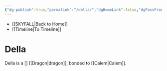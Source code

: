 ```yaml
---
{"dg-publish":true,"permalink":"/della/","dgHomeLink":false,"dgPassFrontmatter":false}
---
```


- [[SKYFALL|Back to Home]]
- [[Timeline|To Timeline]]

# Della
Della is a [] [[Dragon|dragon]], bonded to [[Calem|Calem]]. 

